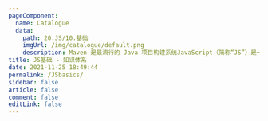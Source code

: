 ```yaml
---
pageComponent: 
  name: Catalogue
  data: 
    path: 20.JS/10.基础
    imgUrl: /img/catalogue/default.png
    description: Maven 是最流行的 Java 项目构建系统JavaScript（简称“JS”）是一种具有函数优先的轻量级，解释型或即时编译型的编程语言。虽然它是作为开发Web页面的脚本语言而出名，但是它也被用到了很多非浏览器环境中，JavaScript基于原型编程、多范式的动态脚本语言，并且支持面向对象、命令式、声明式、函数式编程范式。
title: JS基础 - 知识体系
date: 2021-11-25 18:49:44
permalink: /JSbasics/
sidebar: false
article: false
comment: false
editLink: false
---
```

